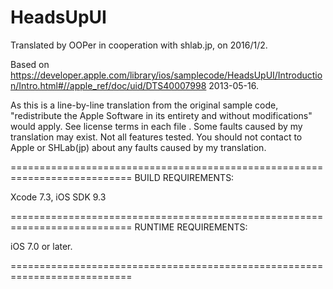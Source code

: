 # HeadsUpUI

Translated by OOPer in cooperation with shlab.jp, on 2016/1/2.

Based on
<https://developer.apple.com/library/ios/samplecode/HeadsUpUI/Introduction/Intro.html#//apple_ref/doc/uid/DTS40007998>
2013-05-16.

As this is a line-by-line translation from the original sample code, "redistribute the Apple Software in its entirety and without modifications" would apply. See license terms in each file .
Some faults caused by my translation may exist. Not all features tested.
You should not contact to Apple or SHLab(jp) about any faults caused by my translation.

===========================================================================
BUILD REQUIREMENTS:

Xcode 7.3, iOS SDK 9.3

===========================================================================
RUNTIME REQUIREMENTS:

iOS 7.0 or later.

===========================================================================
